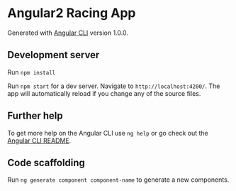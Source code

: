 # Angular2 Racing App

Generated with [Angular CLI](https://github.com/angular/angular-cli) version 1.0.0.

## Development server

Run `npm install`

Run `npm start` for a dev server. Navigate to `http://localhost:4200/`. The app will automatically reload if you change any of the source files.

## Further help

To get more help on the Angular CLI use `ng help` or go check out the [Angular CLI README](https://github.com/angular/angular-cli/blob/master/README.md).

## Code scaffolding

Run `ng generate component component-name` to generate a new components.
